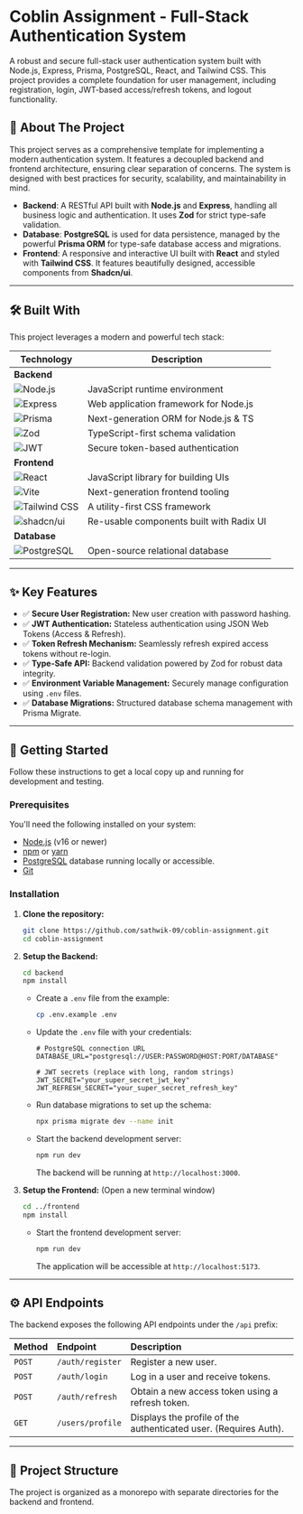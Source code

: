 # Coblin Assignment - Full-Stack Authentication System


A robust and secure full-stack user authentication system built with Node.js, Express, Prisma, PostgreSQL, React, and Tailwind CSS. This project provides a complete foundation for user management, including registration, login, JWT-based access/refresh tokens, and logout functionality.



## 📖 About The Project

This project serves as a comprehensive template for implementing a modern authentication system. It features a decoupled backend and frontend architecture, ensuring clear separation of concerns. The system is designed with best practices for security, scalability, and maintainability in mind.

-   **Backend**: A RESTful API built with **Node.js** and **Express**, handling all business logic and authentication. It uses **Zod** for strict type-safe validation.
-   **Database**: **PostgreSQL** is used for data persistence, managed by the powerful **Prisma ORM** for type-safe database access and migrations.
-   **Frontend**: A responsive and interactive UI built with **React** and styled with **Tailwind CSS**. It features beautifully designed, accessible components from **Shadcn/ui**.

---

## 🛠️ Built With

This project leverages a modern and powerful tech stack:

| Technology                                                                          | Description                                |
| ----------------------------------------------------------------------------------- | ------------------------------------------ |
| **Backend** |                                            |
| ![Node.js](https://img.shields.io/badge/-Node.js-339933?logo=node.dot.js)             | JavaScript runtime environment             |
| ![Express](https://img.shields.io/badge/-Express-000000?logo=express)                | Web application framework for Node.js      |
| ![Prisma](https://img.shields.io/badge/-Prisma-2D3748?logo=prisma)                   | Next-generation ORM for Node.js & TS       |
| ![Zod](https://img.shields.io/badge/-Zod-3E67B1?logo=zod&logoColor=white)             | TypeScript-first schema validation         |
| ![JWT](https://img.shields.io/badge/-JSON%20Web%20Tokens-000000?logo=jsonwebtokens) | Secure token-based authentication        |
| **Frontend** |                                            |
| ![React](https://img.shields.io/badge/-React-61DAFB?logo=react)                     | JavaScript library for building UIs        |
| ![Vite](https://img.shields.io/badge/-Vite-646CFF?logo=vite)                         | Next-generation frontend tooling           |
| ![Tailwind CSS](https://img.shields.io/badge/-Tailwind_CSS-38B2AC?logo=tailwind-css) | A utility-first CSS framework            |
| ![shadcn/ui](https://img.shields.io/badge/shadcn%2Fui-black.svg)                    | Re-usable components built with Radix UI   |
| **Database** |                                            |
| ![PostgreSQL](https://img.shields.io/badge/-PostgreSQL-4169E1?logo=postgresql)       | Open-source relational database            |

---

## ✨ Key Features

-   ✅ **Secure User Registration:** New user creation with password hashing.
-   ✅ **JWT Authentication:** Stateless authentication using JSON Web Tokens (Access & Refresh).
-   ✅ **Token Refresh Mechanism:** Seamlessly refresh expired access tokens without re-login.
-   ✅ **Type-Safe API:** Backend validation powered by Zod for robust data integrity.
-   ✅ **Environment Variable Management:** Securely manage configuration using `.env` files.
-   ✅ **Database Migrations:** Structured database schema management with Prisma Migrate.

---

## 🚀 Getting Started

Follow these instructions to get a local copy up and running for development and testing.

### Prerequisites

You'll need the following installed on your system:

-   [Node.js](https://nodejs.org/) (v16 or newer)
-   [npm](https://www.npmjs.com/) or [yarn](https://yarnpkg.com/)
-   [PostgreSQL](https://www.postgresql.org/download/) database running locally or accessible.
-   [Git](https://git-scm.com/)

### Installation

1.  **Clone the repository:**

    ```sh
    git clone https://github.com/sathwik-09/coblin-assignment.git
    cd coblin-assignment
    ```

2.  **Setup the Backend:**

    ```sh
    cd backend
    npm install
    ```

    -   Create a `.env` file from the example:
        ```sh
        cp .env.example .env
        ```
    -   Update the `.env` file with your credentials:
        ```env
        # PostgreSQL connection URL
        DATABASE_URL="postgresql://USER:PASSWORD@HOST:PORT/DATABASE"

        # JWT secrets (replace with long, random strings)
        JWT_SECRET="your_super_secret_jwt_key"
        JWT_REFRESH_SECRET="your_super_secret_refresh_key"
        ```

    -   Run database migrations to set up the schema:
        ```sh
        npx prisma migrate dev --name init
        ```

    -   Start the backend development server:
        ```sh
        npm run dev
        ```
        The backend will be running at `http://localhost:3000`.

3.  **Setup the Frontend:**
    (Open a new terminal window)

    ```sh
    cd ../frontend
    npm install
    ```

    
    -   Start the frontend development server:
        ```sh
        npm run dev
        ```
        The application will be accessible at `http://localhost:5173`.

---

## ⚙️ API Endpoints

The backend exposes the following API endpoints under the `/api` prefix:

| Method | Endpoint                  | Description                                |
| :----- | :------------------------ | :----------------------------------------- |
| `POST` | `/auth/register`          | Register a new user.                       |
| `POST` | `/auth/login`             | Log in a user and receive tokens.          |
| `POST` | `/auth/refresh`     | Obtain a new access token using a refresh token. |
| `GET` | `/users/profile`           | Displays the profile of the authenticated user. (Requires Auth). |

---

## 📂 Project Structure

The project is organized as a monorepo with separate directories for the backend and frontend.

